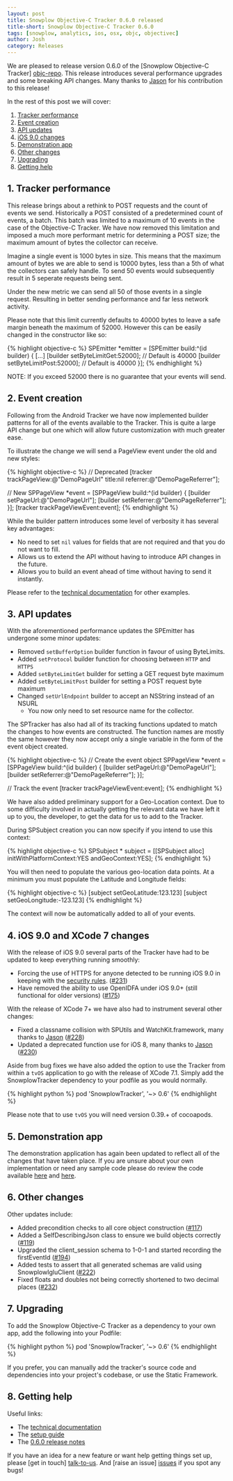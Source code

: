 ```yaml
---
layout: post
title: Snowplow Objective-C Tracker 0.6.0 released
title-short: Snowplow Objective-C Tracker 0.6.0
tags: [snowplow, analytics, ios, osx, objc, objectivec]
author: Josh
category: Releases
---
```


We are pleased to release version 0.6.0 of the [Snowplow Objective-C Tracker] [objc-repo].  This release introduces several performance upgrades and some breaking API changes. Many thanks to [Jason][iamjason] for his contribution to this release!

In the rest of this post we will cover:

1. [Tracker performance](/blog/2015/11/04/snowplow-objective-c-tracker-0.6.0-released/#tracker-performance)
2. [Event creation](/blog/2015/11/04/snowplow-objective-c-tracker-0.6.0-released/#event-creation)
3. [API updates](/blog/2015/11/04/snowplow-objective-c-tracker-0.6.0-released/#api-updates)
4. [iOS 9.0 changes](/blog/2015/11/04/snowplow-objective-c-tracker-0.6.0-released/#ios-9.0)
5. [Demonstration app](/blog/2015/11/04/snowplow-objective-c-tracker-0.6.0-released/#demo)
6. [Other changes](/blog/2015/11/04/snowplow-objective-c-tracker-0.6.0-released/#changes)
7. [Upgrading](/blog/2015/11/04/snowplow-objective-c-tracker-0.6.0-released/#upgrading)
8. [Getting help](/blog/2015/11/04/snowplow-objective-c-tracker-0.6.0-released/#help)

<!--more-->

<h2><a name="tracker-performance">1. Tracker performance</a></h2>

This release brings about a rethink to POST requests and the count of events we send.  Historically a POST consisted of a predetermined count of events, a batch.  This batch was limited to a maximum of 10 events in the case of the Objective-C Tracker.  We have now removed this limitation and imposed a much more performant metric for determining a POST size; the maximum amount of bytes the collector can receive.

Imagine a single event is 1000 bytes in size.  This means that the maximum amount of bytes we are able to send is 10000 bytes, less than a 5th of what the collectors can safely handle.  To send 50 events would subsequently result in 5 seperate requests being sent.

Under the new metric we can send all 50 of those events in a single request.  Resulting in better sending performance and far less network activity.

Please note that this limit currently defaults to 40000 bytes to leave a safe margin beneath the maximum of 52000.  However this can be easily changed in the constructor like so:

{% highlight objective-c %}
SPEmitter *emitter = [SPEmitter build:^(id<SPEmitterBuilder> builder) {
        [...]
        [builder setByteLimitGet:52000]; // Default is 40000
        [builder setByteLimitPost:52000]; // Default is 40000
    }];
{% endhighlight %}

NOTE: If you exceed 52000 there is no guarantee that your events will send.

<h2><a name="event-creation">2. Event creation</a></h2>

Following from the Android Tracker we have now implemented builder patterns for all of the events available to the Tracker.  This is quite a large API change but one which will allow future customization with much greater ease.

To illustrate the change we will send a PageView event under the old and new styles:

{% highlight objective-c %}
// Deprecated
[tracker trackPageView:@"DemoPageUrl" 
                 title:nil 
              referrer:@"DemoPageReferrer"];

// New
SPPageView *event = [SPPageView build:^(id<SPPageViewBuilder> builder) {
    [builder setPageUrl:@"DemoPageUrl"];
    [builder setReferrer:@"DemoPageReferrer"];
}];
[tracker trackPageViewEvent:event];
{% endhighlight %}

While the builder pattern introduces some level of verbosity it has several key advantages:

* No need to set `nil` values for fields that are not required and that you do not want to fill.
* Allows us to extend the API without having to introduce API changes in the future.
* Allows you to build an event ahead of time without having to send it instantly.

Please refer to the [technical documentation][tech-docs] for other examples.

<h2><a name="api-updates">3. API updates</a></h2>

With the aforementioned performance updates the SPEmitter has undergone some minor updates:

* Removed `setBufferOption` builder function in favour of using ByteLimits.
* Added `setProtocol` builder function for choosing between `HTTP` and `HTTPS`
* Added `setByteLimitGet` builder for setting a GET request byte maximum
* Added `setByteLimitPost` builder for setting a POST request byte maximum
* Changed `setUrlEndpoint` builder to accept an NSString instead of an NSURL
  - You now only need to set resource name for the collector.

The SPTracker has also had all of its tracking functions updated to match the changes to how events are constructed.  The function names are mostly the same however they now accept only a single variable in the form of the event object created.

{% highlight objective-c %}
// Create the event object
SPPageView *event = [SPPageView build:^(id<SPPageViewBuilder> builder) {
    [builder setPageUrl:@"DemoPageUrl"];
    [builder setReferrer:@"DemoPageReferrer"];
}];

// Track the event
[tracker trackPageViewEvent:event];
{% endhighlight %}

We have also added preliminary support for a Geo-Location context.  Due to some difficulty involved in actually getting the relevant data we have left it up to you, the developer, to get the data for us to add to the Tracker.

During SPSubject creation you can now specify if you intend to use this context:

{% highlight objective-c %}
SPSubject * subject = [[SPSubject alloc] initWithPlatformContext:YES andGeoContext:YES];
{% endhighlight %}

You will then need to populate the various geo-location data points.  At a minimum you must populate the Latitude and Longitude fields:

{% highlight objective-c %}
[subject setGeoLatitude:123.123]
[subject setGeoLongitude:-123.123]
{% endhighlight %}

The context will now be automatically added to all of your events.

<h2><a name="ios-9.0">4. iOS 9.0 and XCode 7 changes</a></h2>

With the release of iOS 9.0 several parts of the Tracker have had to be updated to keep everything running smoothly:

* Forcing the use of HTTPS for anyone detected to be running iOS 9.0 in keeping with the [security rules][9.0-release-notes]. ([#231][231])
* Have removed the ability to use OpenIDFA under iOS 9.0+ (still functional for older versions) ([#175][175])

With the release of XCode 7+ we have also had to instrument several other changes:

* Fixed a classname collision with SPUtils and WatchKit.framework, many thanks to [Jason][iamjason] ([#228][228])
* Updated a deprecated function use for iOS 8, many thanks to [Jason][iamjason] ([#230][230])

Aside from bug fixes we have also added the option to use the Tracker from within a `tvOS` application to go with the release of XCode 7.1.  Simply add the SnowplowTracker dependency to your podfile as you would normally.

{% highlight python %}
pod 'SnowplowTracker', '~> 0.6'
{% endhighlight %}

Please note that to use `tvOS` you will need version 0.39.+ of cocoapods.

<h2><a name="demo">5. Demonstration app</a></h2>

The demonstration application has again been updated to reflect all of the changes that have taken place.  If you are unsure about your own implementation or need any sample code please do review the code available [here][demo-code] and [here][demo-code-1].

<h2><a name="changes">6. Other changes</a></h2>

Other updates include:

* Added precondition checks to all core object construction ([#117][117])
* Added a SelfDescribingJson class to ensure we build objects correctly ([#119][119])
* Upgraded the client_session schema to 1-0-1 and started recording the firstEventId ([#194][194])
* Added tests to assert that all generated schemas are valid using SnowplowIgluClient ([#222][222])
* Fixed floats and doubles not being correctly shortened to two decimal places ([#232][232])

<h2><a name="upgrading">7. Upgrading</a></h2>

To add the Snowplow Objective-C Tracker as a dependency to your own app, add the following into your Podfile:

{% highlight python %}
pod 'SnowplowTracker', '~> 0.6'
{% endhighlight %}

If you prefer, you can manually add the tracker's source code and dependencies into your project's codebase, or use the Static Framework.

<h2><a name="help">8. Getting help</a></h2>

Useful links:

* The [technical documentation][tech-docs]
* The [setup guide][setup-guide]
* The [0.6.0 release notes][tracker-060]

If you have an idea for a new feature or want help getting things set up, please [get in touch] [talk-to-us]. And [raise an issue] [issues] if you spot any bugs!

[objc-repo]: https://github.com/snowplow/snowplow-objc-tracker
[tech-docs]: https://github.com/snowplow/snowplow/wiki/iOS-Tracker
[setup-guide]: https://github.com/snowplow/snowplow/wiki/iOS-Tracker-Setup
[tracker-060]: https://github.com/snowplow/snowplow-objc-tracker/releases/tag/0.6.0
[194]: https://github.com/snowplow/snowplow-objc-tracker/issues/194
[119]: https://github.com/snowplow/snowplow-objc-tracker/issues/119
[117]: https://github.com/snowplow/snowplow-objc-tracker/issues/117
[175]: https://github.com/snowplow/snowplow-objc-tracker/issues/175
[231]: https://github.com/snowplow/snowplow-objc-tracker/issues/231
[228]: https://github.com/snowplow/snowplow-objc-tracker/issues/228
[230]: https://github.com/snowplow/snowplow-objc-tracker/issues/230
[222]: https://github.com/snowplow/snowplow-objc-tracker/issues/222
[232]: https://github.com/snowplow/snowplow-objc-tracker/issues/232
[iamjason]: https://github.com/iamjason
[demo-code]: https://github.com/snowplow/snowplow-objc-tracker/blob/master/SnowplowDemo/SnowplowDemo/DemoUtils.m
[demo-code-1]: https://github.com/snowplow/snowplow-objc-tracker/blob/master/SnowplowDemo/SnowplowDemo/ViewController.m
[9.0-release-notes]: https://developer.apple.com/library/prerelease/ios/releasenotes/General/WhatsNewIniOS/Articles/iOS9.html
[lib-dl]: http://dl.bintray.com/snowplow/snowplow-generic/snowplow_objc_tracker_0.6.0.zip
[talk-to-us]: https://github.com/snowplow/snowplow/wiki/Talk-to-us
[issues]: https://github.com/snowplow/snowplow/issues

